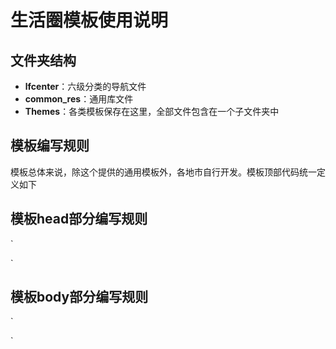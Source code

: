 # 生活圈模板使用说明

## 文件夹结构

 - **lfcenter**：六级分类的导航文件
 - **common_res**：通用库文件
 - **Themes**：各类模板保存在这里，全部文件包含在一个子文件夹中
 
## 模板编写规则

模板总体来说，除这个提供的通用模板外，各地市自行开发。模板顶部代码统一定义如下

## 模板head部分编写规则

`
<!DOCTYPE html>
<html xmlns="http://www.w3.org/1999/xhtml" lang="zh-CN">
<head>
<meta charset="utf-8" />
<meta http-equiv="X-UA-Compatible" content="IE=edge">
<meta name="viewport" content="initial-scale=1, maximum-scale=1, minimum-scale=1, user-scalable=no, minimal-ui">
<script src="../../common_res/arttemplate/template-native.js"></script>
<script src="../../common_res/jquery/jquery.min.js"></script> 
<script src="../../common_res/lifecircleapi/common.js"></script>
<link href="../../common_res/bootstrap/css/bootstrap.min.css" rel="stylesheet" />
<!-- 以上为统一引用代码，个性化代码放在下面 -->
`

## 模板body部分编写规则
`
<body id="lifecirclebody">
<script id="template" type="text/html">
自定义代码
</script>
</body>
`
